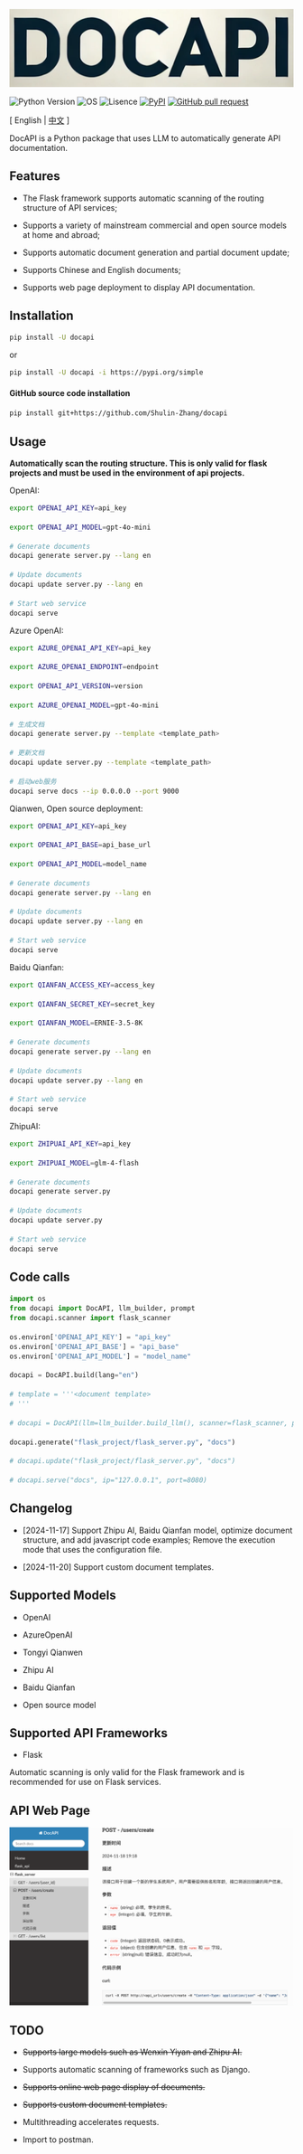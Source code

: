 ![image](assets/logo.png)

![Python Version](https://img.shields.io/badge/python-3.8+-aff.svg)
![OS](https://img.shields.io/badge/os-linux%20|%20macOS-blue)
![Lisence](https://img.shields.io/badge/license-Apache%202-dfd.svg)
[![PyPI](https://img.shields.io/pypi/v/docapi)](https://pypi.org/project/docapi/)
[![GitHub pull request](https://img.shields.io/badge/PRs-welcome-blue)](https://github.com/Shulin-Zhang/docapi/pulls)

\[ English | [中文](README_zh.md) \]

DocAPI is a Python package that uses LLM to automatically generate API documentation.

## Features

- The Flask framework supports automatic scanning of the routing structure of API services;

- Supports a variety of mainstream commercial and open source models at home and abroad;

- Supports automatic document generation and partial document update;

- Supports Chinese and English documents;

- Supports web page deployment to display API documentation.

## Installation

```bash
pip install -U docapi
```

or

```bash
pip install -U docapi -i https://pypi.org/simple
```

#### GitHub source code installation

```bash
pip install git+https://github.com/Shulin-Zhang/docapi
```

## Usage

**Automatically scan the routing structure. This is only valid for flask projects and must be used in the environment of api projects.**

OpenAI:
```bash
export OPENAI_API_KEY=api_key

export OPENAI_API_MODEL=gpt-4o-mini

# Generate documents
docapi generate server.py --lang en

# Update documents
docapi update server.py --lang en

# Start web service
docapi serve
```

Azure OpenAI:
```bash
export AZURE_OPENAI_API_KEY=api_key

export AZURE_OPENAI_ENDPOINT=endpoint

export OPENAI_API_VERSION=version

export AZURE_OPENAI_MODEL=gpt-4o-mini

# 生成文档
docapi generate server.py --template <template_path>

# 更新文档
docapi update server.py --template <template_path>

# 启动web服务
docapi serve docs --ip 0.0.0.0 --port 9000
```

Qianwen, Open source deployment:
```bash
export OPENAI_API_KEY=api_key

export OPENAI_API_BASE=api_base_url

export OPENAI_API_MODEL=model_name

# Generate documents
docapi generate server.py --lang en

# Update documents
docapi update server.py --lang en

# Start web service
docapi serve
```

Baidu Qianfan:
```bash
export QIANFAN_ACCESS_KEY=access_key

export QIANFAN_SECRET_KEY=secret_key

export QIANFAN_MODEL=ERNIE-3.5-8K

# Generate documents
docapi generate server.py --lang en

# Update documents
docapi update server.py --lang en

# Start web service
docapi serve
```

ZhipuAI:
```bash
export ZHIPUAI_API_KEY=api_key

export ZHIPUAI_MODEL=glm-4-flash

# Generate documents
docapi generate server.py

# Update documents
docapi update server.py

# Start web service
docapi serve
```

## Code calls
```python
import os
from docapi import DocAPI, llm_builder, prompt
from docapi.scanner import flask_scanner

os.environ['OPENAI_API_KEY'] = "api_key"
os.environ['OPENAI_API_BASE'] = "api_base"
os.environ['OPENAI_API_MODEL'] = "model_name"

docapi = DocAPI.build(lang="en")

# template = '''<document template>
# '''

# docapi = DocAPI(llm=llm_builder.build_llm(), scanner=flask_scanner, prompt=prompt.doc_en, template=template)

docapi.generate("flask_project/flask_server.py", "docs")

# docapi.update("flask_project/flask_server.py", "docs")

# docapi.serve("docs", ip="127.0.0.1", port=8080)
```

## Changelog

- [2024-11-17] Support Zhipu AI, Baidu Qianfan model, optimize document structure, and add javascript code examples; Remove the execution mode that uses the configuration file.

- [2024-11-20] Support custom document templates.

## Supported Models

- OpenAI

- AzureOpenAI

- Tongyi Qianwen

- Zhipu AI

- Baidu Qianfan

- Open source model

## Supported API Frameworks

- Flask
  
Automatic scanning is only valid for the Flask framework and is recommended for use on Flask services.

## API Web Page

![image](assets/example1.png)

## TODO

- ~~Supports large models such as Wenxin Yiyan and Zhipu AI.~~

- Supports automatic scanning of frameworks such as Django.

- ~~Supports online web page display of documents.~~

- ~~Supports custom document templates.~~

- Multithreading accelerates requests.

- Import to postman.
